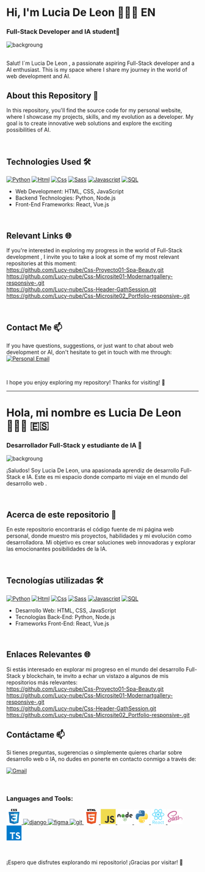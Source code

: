 
# Hi, I'm Lucia De Leon 👩🏼‍💻 EN
### Full-Stack Developer and IA student🚀

![backgroung](https://github.com/user-attachments/assets/39f6d214-29ab-44c8-abc3-6040068a1429)

<br>
Salut! I´m Lucia De Leon , a passionate aspiring Full-Stack developer and a AI enthusiast. This is my space where I share my journey in the world of web development and AI.

<br>

## About this Repository 📁

In this repository, you'll find the source code for my personal website, where I showcase my projects, skills, and my evolution as a developer. My goal is to create innovative web solutions and explore the exciting possibilities of AI.

<br>

## Technologies Used 🛠️

[![Python](https://img.shields.io/badge/Python-yellow?style=for-the-badge&logo=python&logoColor=white&labelColor=101010)]() [![Html](https://img.shields.io/badge/HTML-white?style=for-the-badge&logo=html5&logoColor=white&labelColor=black&color=%23E34F26)]() [![Css](https://img.shields.io/badge/css-white?style=for-the-badge&logo=css3&logoColor=white&labelColor=black&color=blue)]() [![Sass](https://img.shields.io/badge/SASS-black?style=for-the-badge&logo=Sass&logoColor=white&labelColor=black&color=%23CC6699)]() [![Javascript](https://img.shields.io/badge/javascript-white?style=for-the-badge&logo=javascript&logoColor=white&labelColor=black&color=%23F7DF1E)]() [![SQL](https://img.shields.io/badge/my%20sql-white?style=for-the-badge&logo=mysql&logoColor=white&labelColor=black&color=%234479A1)]()

- Web Development: HTML, CSS, JavaScript
- Backend Technologies: Python, Node.js
- Front-End Frameworks: React, Vue.js
<br>

## Relevant Links 🌐

If you're interested in exploring my progress in the world of Full-Stack development , I invite you to take a look at some of my most relevant repositories at this moment:
<br>
 https://github.com/Lucy-nube/Css-Proyecto01-Spa-Beauty.git
<br>
 https://github.com/Lucy-nube/Css-Microsite01-Modernartgallery-responsive-.git
<br>
 https://github.com/Lucy-nube/Css-Header-GathSession.git
<br>
 https://github.com/Lucy-nube/Css-Microsite02_Portfolio-responsive-.git
 

<br>

## Contact Me 📫

If you have questions, suggestions, or just want to chat about web development or AI, don't hesitate to get in touch with me through:
</br>
[![Personal Email](https://img.shields.io/badge/Personal%20Email-white?style=for-the-badge&logo=gmail&logoColor=white&label=Lucy24072001%40gmail.com&labelColor=black&color=%23EA4335)](mailto:Lucy24072001@gmail.com)

<br>

I hope you enjoy exploring my repository! Thanks for visiting! 👋


------

# Hola, mi nombre es Lucia De Leon 👩🏼‍💻 🇪🇸
### Desarrollador Full-Stack y estudiante de IA 🚀

![backgroung](https://github.com/user-attachments/assets/1b4c1c08-acbb-4e6c-8147-6797d9edf09e)

¡Saludos! Soy Lucia De Leon, una apasionada aprendiz de desarrollo Full-Stack e IA. Este es mi espacio donde comparto mi viaje en el mundo del desarrollo web .

<br>

## Acerca de este repositorio 📁

En este repositorio encontrarás el código fuente de mi página web personal, donde muestro mis proyectos, habilidades y mi evolución como desarrolladora. Mi objetivo es crear soluciones web innovadoras y explorar las emocionantes posibilidades de la IA.

<br>

## Tecnologías utilizadas 🛠️

[![Python](https://img.shields.io/badge/Python-yellow?style=for-the-badge&logo=python&logoColor=white&labelColor=101010)]() [![Html](https://img.shields.io/badge/HTML-white?style=for-the-badge&logo=html5&logoColor=white&labelColor=black&color=%23E34F26)]() [![Css](https://img.shields.io/badge/css-white?style=for-the-badge&logo=css3&logoColor=white&labelColor=black&color=blue)]() [![Sass](https://img.shields.io/badge/SASS-black?style=for-the-badge&logo=Sass&logoColor=white&labelColor=black&color=%23CC6699)]() [![Javascript](https://img.shields.io/badge/javascript-white?style=for-the-badge&logo=javascript&logoColor=white&labelColor=black&color=%23F7DF1E)]() [![SQL](https://img.shields.io/badge/my%20sql-white?style=for-the-badge&logo=mysql&logoColor=white&labelColor=black&color=%234479A1)]() 

- Desarrollo Web: HTML, CSS, JavaScript
- Tecnologías Back-End: Python, Node.js
- Frameworks Front-End: React, Vue.js

<br>

## Enlaces Relevantes 🌐

Si estás interesado en explorar mi progreso en el mundo del desarrollo Full-Stack y blockchain, te invito a echar un vistazo a algunos de mis repositorios más relevantes:
<br>
 https://github.com/Lucy-nube/Css-Proyecto01-Spa-Beauty.git
<br>
 https://github.com/Lucy-nube/Css-Microsite01-Modernartgallery-responsive-.git
<br>
 https://github.com/Lucy-nube/Css-Header-GathSession.git
<br>
 https://github.com/Lucy-nube/Css-Microsite02_Portfolio-responsive-.git
<br>


## Contáctame 📫

Si tienes preguntas, sugerencias o simplemente quieres charlar sobre desarrollo web o IA, no dudes en ponerte en contacto conmigo a través de:

[![Gmail](https://img.shields.io/badge/Email%20personal-white?style=for-the-badge&logo=gmail&logoColor=white&label=Lucy24072001%40gmail.com&labelColor=black&color=%23EA4335)](mailto:Lucy24072001@gmail.com)


<br>
<h3 align="left">Languages and Tools:</h3>
<p align="left"> <a href="https://www.w3schools.com/css/" target="_blank" rel="noreferrer"> <img src="https://raw.githubusercontent.com/devicons/devicon/master/icons/css3/css3-original-wordmark.svg" alt="css3" width="40" height="40"/> </a> <a href="https://www.djangoproject.com/" target="_blank" rel="noreferrer"> <img src="https://cdn.worldvectorlogo.com/logos/django.svg" alt="django" width="40" height="40"/> </a> <a href="https://www.figma.com/" target="_blank" rel="noreferrer"> <img src="https://www.vectorlogo.zone/logos/figma/figma-icon.svg" alt="figma" width="40" height="40"/> </a> <a href="https://git-scm.com/" target="_blank" rel="noreferrer"> <img src="https://www.vectorlogo.zone/logos/git-scm/git-scm-icon.svg" alt="git" width="40" height="40"/> </a> <a href="https://www.w3.org/html/" target="_blank" rel="noreferrer"> <img src="https://raw.githubusercontent.com/devicons/devicon/master/icons/html5/html5-original-wordmark.svg" alt="html5" width="40" height="40"/> </a> <a href="https://developer.mozilla.org/en-US/docs/Web/JavaScript" target="_blank" rel="noreferrer"> <img src="https://raw.githubusercontent.com/devicons/devicon/master/icons/javascript/javascript-original.svg" alt="javascript" width="40" height="40"/> </a> <a href="https://nodejs.org" target="_blank" rel="noreferrer"> <img src="https://raw.githubusercontent.com/devicons/devicon/master/icons/nodejs/nodejs-original-wordmark.svg" alt="nodejs" width="40" height="40"/> </a> <a href="https://www.python.org" target="_blank" rel="noreferrer"> <img src="https://raw.githubusercontent.com/devicons/devicon/master/icons/python/python-original.svg" alt="python" width="40" height="40"/> </a> <a href="https://reactjs.org/" target="_blank" rel="noreferrer"> <img src="https://raw.githubusercontent.com/devicons/devicon/master/icons/react/react-original-wordmark.svg" alt="react" width="40" height="40"/> </a> <a href="https://sass-lang.com" target="_blank" rel="noreferrer"> <img src="https://raw.githubusercontent.com/devicons/devicon/master/icons/sass/sass-original.svg" alt="sass" width="40" height="40"/> </a> <a href="https://www.typescriptlang.org/" target="_blank" rel="noreferrer"> <img src="https://raw.githubusercontent.com/devicons/devicon/master/icons/typescript/typescript-original.svg" alt="typescript" width="40" height="40"/> </a> </p>
<br>

¡Espero que disfrutes explorando mi repositorio! ¡Gracias por visitar! 👋
